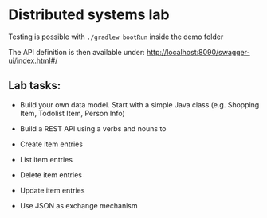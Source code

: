 # Distributed systems lab

Testing is possible with `./gradlew bootRun` inside the demo folder

The API definition is then available under: [http://localhost:8090/swagger-ui/index.html#/](http://localhost:8090/swagger-ui/index.html#/)

## Lab tasks:

- Build your own data model. Start with a simple Java class (e.g. Shopping Item, Todolist Item, Person Info)

- Build a REST API using a verbs and nouns to

- Create item entries

- List item entries

- Delete item entries

- Update item entries

- Use JSON as exchange mechanism
